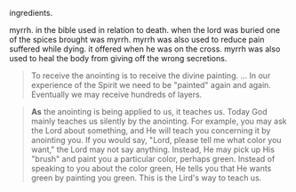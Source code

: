 ingredients.

myrrh. in the bible used in relation to death.
when the lord was buried one of the spices
brought was myrrh. myrrh was also used to reduce
pain suffered while dying. it offered when
he was on the cross. myrrh was also used to
heal the body from giving off the wrong secretions.

> To receive the anointing is to receive the divine painting.  ... In our experience of the Spirit we need to be "painted" again and again. Eventually we may receive hundreds of layers.

> **As** the anointing is being applied to us, it teaches us. Today God mainly teaches us silently by the anointing. For example, you may ask the Lord about something, and He will teach you concerning it by anointing you. If you would say, "Lord, please tell me what color you want," the Lord may not say anything. Instead, He may pick up His "brush" and paint you a particular color, perhaps green. Instead of speaking to you about the color green, He tells you that He wants green by painting you green. This is the Lird's way to teach us.
